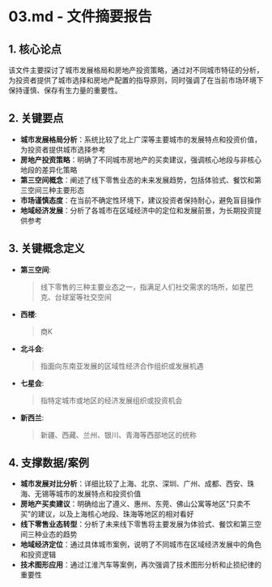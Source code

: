 # 03.md - 文件摘要报告

## 1. 核心论点
该文件主要探讨了城市发展格局和房地产投资策略，通过对不同城市特征的分析，为投资者提供了城市选择和房地产配置的指导原则，同时强调了在当前市场环境下保持谨慎、保存有生力量的重要性。

## 2. 关键要点
- **城市发展格局分析**：系统比较了北上广深等主要城市的发展特点和投资价值，为投资者提供城市选择参考
- **房地产投资策略**：明确了不同城市房地产的买卖建议，强调核心地段与非核心地段的差异化策略
- **第三空间概念**：阐述了线下零售业态的未来发展趋势，包括体验式、餐饮和第三空间三种主要形态
- **市场谨慎态度**：在当前不确定性环境下，建议投资者保持耐心，避免盲目操作
- **地域经济发展**：分析了各城市在区域经济中的定位和发展前景，为长期投资提供参考

## 3. 关键概念定义
- **第三空间**: 
  > 线下零售的三种主要业态之一，指满足人们社交需求的场所，如星巴克、台球室等社交空间

- **西楼**: 
  > 商K

- **北斗会**: 
  > 指面向东南亚发展的区域性经济合作组织或发展机遇

- **七星会**: 
  > 指特定城市或地区的经济发展组织或投资机会

- **新西兰**: 
  > 新疆、西藏、兰州、银川、青海等西部地区的统称

## 4. 支撑数据/案例
- **城市发展对比分析**：详细比较了上海、北京、深圳、广州、成都、西安、珠海、无锡等城市的发展特点和投资价值
- **房地产买卖建议**：明确给出了遵义、惠州、东莞、佛山公寓等地区"只卖不买"的建议，以及上海核心地段、珠海等地区的相对看好
- **线下零售业态转型**：分析了未来线下零售将主要发展为体验式、餐饮和第三空间三种业态的趋势
- **地域经济定位**：通过具体城市案例，说明了不同城市在区域经济发展中的角色和投资逻辑
- **技术图形应用**：通过江淮汽车等案例，再次强调了技术图形分析和止损纪律的重要性
